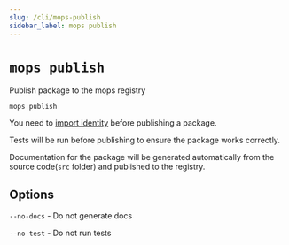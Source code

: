 ```yaml
---
slug: /cli/mops-publish
sidebar_label: mops publish
---
```


# `mops publish`

Publish package to the mops registry
```
mops publish
```

You need to [import identity](/cli/mops-import-identity) before publishing a package.

Tests will be run before publishing to ensure the package works correctly.

Documentation for the package will be generated automatically from the source code(`src` folder) and published to the registry.

## Options

`--no-docs` - Do not generate docs

`--no-test` - Do not run tests